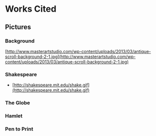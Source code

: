 # Works Cited

## Pictures

### Background
[http://www.masterartstudio.com/wp-content/uploads/2013/03/antique-scroll-background-2-1.jpg](http://www.masterartstudio.com/wp-content/uploads/2013/03/antique-scroll-background-2-1.jpg)

### Shakespeare
- [http://shakespeare.mit.edu/shake.gif](http://shakespeare.mit.edu/shake.gif)

### The Globe

### Hamlet

### Pen to Print